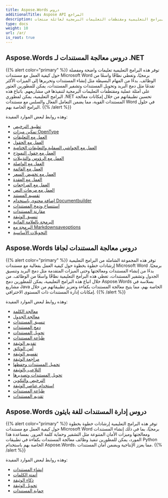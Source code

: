```yaml
---
title: Aspose.Words دروس
additionalTitle: Aspose API المراجع
description: البرامج التعليمية ومقتطفات التعليمات البرمجية لعائلة منتجات Aspose.Words. ويتضمن دروسًا أساسية ومتقدمة حول استخدام Aspose.Words.
type: docs
weight: 10
url: /ar/
is_root: true
---
```


## Aspose.Words دروس معالجة المستندات لـ .NET
{{% alert color="primary" %}}
توفر هذه البرامج التعليمية تعليمات واضحة ومفصلة حول كيفية العمل مع مستندات Microsoft Word برمجيًا، وتغطي نطاقًا واسعًا من الوظائف. بدءًا من المهام البسيطة مثل إنشاء المستندات وتحريرها إلى الميزات الأكثر تقدمًا مثل دمج البريد وتحويل المستندات وتشفير المستندات، يمكن للمطورين العثور على أمثلة عملية ومقتطفات التعليمات البرمجية لتنفيذها في مشاريعهم. باتباع هذه البرامج التعليمية، يمكن لمطوري .NET تحسين تطبيقاتهم من خلال إمكانات معالجة المستندات القوية، مما يضمن التعامل الفعال والسلس مع مستندات Word في حلول البرامج الخاصة بهم. 
{{% /alert %}}

وهذه روابط لبعض الموارد المفيدة:
- [تطبيق الترخيص](./net/apply-license/)   
- [تمكين ميزات OpenType](./net/enable-opentype-features/)   
- [العمل مع التعليقات](./net/working-with-comments/)   
- [العمل مع الحقول](./net/working-with-fields/)   
- [العمل مع الحواشي السفلية والتعليقات الختامية](./net/working-with-footnote-and-endnote/)   
- [العمل مع حقول النموذج](./net/working-with-formfields/)   
- [العمل مع الرؤوس والتذييلات](./net/working-with-headers-and-footers/)   
- [العمل مع الواصلة](./net/working-with-hyphenation/)   
- [العمل مع القائمة](./net/working-with-list/)   
- [العمل مع تخفيض السعر](./net/working-with-markdown/)   
- [العمل مع العقدة](./net/working-with-node/)   
- [العمل مع المراجعات](./net/working-with-revisions/)   
- [العمل مع مربعات النص](./net/working-with-textboxes/)   
- [تقسيم المستند](./net/split-document/)   
- [إضافة محتوى باستخدام Documentbuilder](./net/add-content-using-documentbuilder/)
- [استنساخ ودمج المستندات](./net/clone-and-combine-documents/) 
- [مقارنة المستندات](./net/compare-documents/) 
- [تنسيق الوثيقة](./net/document-formatting/)      
- [البرمجة بالعلامة المائية](./net/programming-with-watermark/)    
- [البرمجة مع Markdownsaveoptions](./net/programming-with-markdownsaveoptions/)   
- [التحويلات الأساسية](./net/basic-conversions/)   

## Aspose.Words دروس معالجة المستندات لجافا
{{% alert color="primary" %}}
توفر هذه المجموعة الشاملة من البرامج التعليمية إرشادات خطوة بخطوة حول كيفية العمل بفعالية مع مستندات Microsoft Word برمجيًا. بدءًا من إنشاء المستندات ومعالجتها وحتى الميزات المتقدمة مثل دمج البريد وتنسيق الجدول وتشفير المستندات، تغطي هذه البرامج التعليمية نطاقًا واسعًا من الوظائف. من خلال اتباع هذه البرامج التعليمية، يمكن للمطورين دمج Aspose.Words بسلاسة في مشاريع Java الخاصة بهم، مما يتيح معالجة المستندات بكفاءة وتعزيز تطبيقاتهم من خلال إمكانات إدارة المستندات ذات المستوى الاحترافي. 
{{% /alert %}}

وهذه روابط لبعض الموارد المفيدة:
- [معالجة الكلمة](./java/word-processing/)  
- [معالجة الجدول](./java/table-processing/)
- [تنسيق المستندات](./java/document-styling/)
- [دمج المستندات](./java/document-merging/)
- [تحويل المستندات](./java/document-converting/)
- [طباعة المستندات](./java/document-printing/)
- [تقديم الوثيقة](./java/document-rendering/)
- [أمن الوثائق](./java/document-security/)
- [تقسيم الوثيقة](./java/document-splitting/)
- [مراجعة الوثيقة](./java/document-revision/)
- [تحميل المستندات وحفظها](./java/document-loading-and-saving/)
- [التلاعب بالوثيقة](./java/document-manipulation/)
- [تحويل المستندات وتصديرها](./java/document-conversion-and-export/)
- [الترخيص والتكوين](./java/licensing-and-configuration/)
- [استخدام عناصر الوثيقة](./java/using-document-elements/)
- [طباعة المستندات](./java/printing-documents/)
- [تقديم المستندات](./java/rendering-documents/)

## Aspose.Words دروس إدارة المستندات للغة بايثون
{{% alert color="primary" %}}
توفر هذه البرامج التعليمية إرشادات خطوة بخطوة حول كيفية العمل مع مستندات Microsoft Word برمجيًا، بما في ذلك إنشاء المستندات ومعالجتها وميزات الأمان المتنوعة مثل التشفير وحماية كلمة المرور. بمساعدة هذا المورد، يمكن للمطورين تنفيذ وظائف معالجة المستندات بكفاءة في تطبيقات Python الخاصة بهم باستخدام Aspose.Words، مما يعزز الإنتاجية ويضمن أمان المستندات. 
{{% /alert %}}

وهذه روابط لبعض الموارد المفيدة:
- [إنشاء المستندات](./python-net/document-creation/)  
- [أتمتة الكلمات](./python-net/word-automation/)
- [ذكاء الوثيقة](./python-net/document-intelligence/)
- [تحويل الوثيقة](./python-net/document-conversion/)
- [حماية المستندات](./python-net/document-protection/)